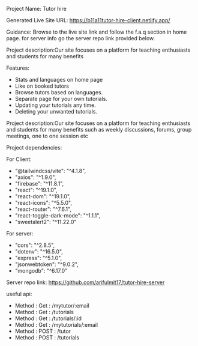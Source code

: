 Project Name: Tutor hire

Generated Live Site URL: https://b11a11tutor-hire-client.netlify.app/

Guidance: Browse to the live site link and follow the f.a.q section in home page. for server info go the server repo link provided below.


Project description:Our site focuses on a platform for teaching enthusiasts and students for many benefits


Features:
<ul>
  <li>Stats and languages on home page  </li>
  <li>Like on booked tutors</li>
  <li>Browse tutors based on languages.</li>
  <li>Separate page for your own tutorials.</li>
  <li>Updating your tutorials any time.</li>
  <li>Deleting your unwanted tutorials.</li>
</ul>
 


Project description:Our site focuses on a platform for teaching enthusiasts and students for many benefits such as weekly discussions, forums, group meetings, one to one session etc

Project dependencies:

For Client:

<ul>
  <li>"@tailwindcss/vite": "^4.1.8",</li>
  <li>"axios": "^1.9.0",</li>
  <li>"firebase": "^11.8.1",</li>
  <li>"react": "^19.1.0",</li>
  <li>"react-dom": "^19.1.0",</li>
  <li>"react-icons": "^5.5.0",</li>
  <li>"react-router": "^7.6.1",</li>
  <li>"react-toggle-dark-mode": "^1.1.1",</li>
  <li>"sweetalert2": "^11.22.0"</li>
</ul>

For server:

<ul>
  <li>"cors": "^2.8.5",</li>
  <li>"dotenv": "^16.5.0",</li>
  <li>"express": "^5.1.0",</li>
  <li>"jsonwebtoken": "^9.0.2",</li>
  <li>"mongodb": "^6.17.0"</li>
</ul>

    

Server repo link: https://github.com/arifulmit17/tutor-hire-server

useful api: 
<ul>
  <li>Method : Get : /mytutor/:email</li>
  <li>Method : Get : /tutorials</li>
  <li>Method : Get : /tutorials/:id</li>
  <li>Method : Get : /mytutorials/:email</li>
  <li>Method : POST : /tutor</li>
  <li>Method : POST : /tutorials</li>
</ul>

